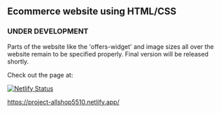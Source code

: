<h2>Ecommerce website using HTML/CSS</h2>
<h3>UNDER DEVELOPMENT</h3>

Parts of the website like the 'offers-widget' and image sizes all over the website remain to be specified properly. Final version will be released shortly.

Check out the page at:

[![Netlify Status](https://api.netlify.com/api/v1/badges/42347850-8a7f-4879-b40d-605dd5a660f6/deploy-status)](https://app.netlify.com/sites/project-allshop5510/deploys)

https://project-allshop5510.netlify.app/
